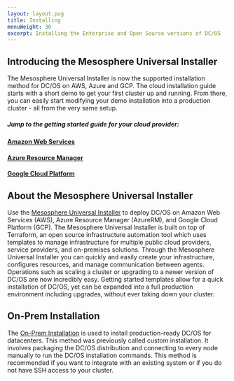 ```yaml
---
layout: layout.pug
title: Installing
menuWeight: 30
excerpt: Installing the Enterprise and Open Source versions of DC/OS
---
```


## Introducing the Mesosphere Universal Installer

The Mesosphere Universal Installer is now the supported installation method for DC/OS on AWS, Azure and GCP. The cloud installation guide starts with a short demo to get your first cluster up and running. From there, you can easily start modifying your demo installation into a production cluster - all from the very same setup.


##### Jump to the getting started guide for your cloud provider:

#### [Amazon Web Services](/1.10/installing/evaluation/aws/)

#### [Azure Resource Manager](/1.10/installing/evaluation/azure/)

#### [Google Cloud Platform](/1.10/installing/evaluation/gcp/)


## About the Mesosphere Universal Installer

Use the [Mesosphere Universal Installer](/1.10/installing/evaluation/)  to deploy DC/OS on Amazon Web Services (AWS), Azure Resource Manager (AzureRM), and Google Cloud Platform (GCP). The Mesosphere Universal Installer is built on top of Terraform, an open source infrastructure automation tool which uses templates to manage infrastructure for multiple public cloud providers, service providers, and on-premises solutions. Through the Mesosphere Universal Installer you can quickly and easily create your infrastructure, configures resources, and manage communication between agents. Operations such as scaling a cluster or upgrading to a newer version of DC/OS are now incredibly easy. Getting started templates allow for a quick installation of DC/OS, yet can be expanded into a full production environment including upgrades, without ever taking down your cluster. 


## On-Prem Installation

The [On-Prem Installation](/1.10/installing/production/) is used to install production-ready DC/OS for datacenters. This method was previously called custom installation. It involves packaging the DC/OS distribution and connecting to every node manually to run the DC/OS installation commands. This method is recommended if you want to integrate with an existing system or if you do not have SSH access to your cluster.
